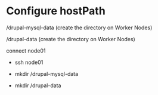 # Configure hostPath
/drupal-mysql-data (create the directory on Worker Nodes)

/drupal-data (create the directory on Worker Nodes)

connect node01

* ssh node01

* mkdir /drupal-mysql-data
* mkdir /drupal-data

